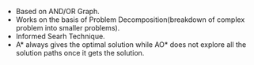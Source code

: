 - Based on AND/OR Graph.
- Works on the basis of Problem Decomposition(breakdown of complex problem into smaller problems).
- Informed Searh Technique.
- A* always gives the optimal solution while AO* does not explore all the solution paths once it gets the solution.

